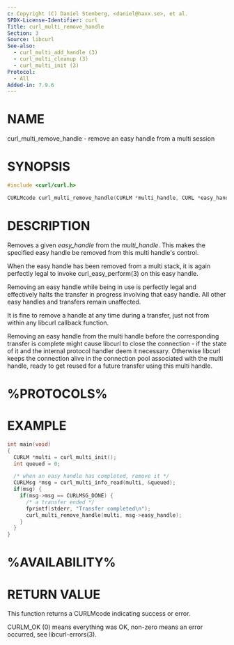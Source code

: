```yaml
---
c: Copyright (C) Daniel Stenberg, <daniel@haxx.se>, et al.
SPDX-License-Identifier: curl
Title: curl_multi_remove_handle
Section: 3
Source: libcurl
See-also:
  - curl_multi_add_handle (3)
  - curl_multi_cleanup (3)
  - curl_multi_init (3)
Protocol:
  - All
Added-in: 7.9.6
---
```


# NAME

curl_multi_remove_handle - remove an easy handle from a multi session

# SYNOPSIS

~~~c
#include <curl/curl.h>

CURLMcode curl_multi_remove_handle(CURLM *multi_handle, CURL *easy_handle);
~~~

# DESCRIPTION

Removes a given *easy_handle* from the *multi_handle*. This makes the
specified easy handle be removed from this multi handle's control.

When the easy handle has been removed from a multi stack, it is again
perfectly legal to invoke curl_easy_perform(3) on this easy handle.

Removing an easy handle while being in use is perfectly legal and effectively
halts the transfer in progress involving that easy handle. All other easy
handles and transfers remain unaffected.

It is fine to remove a handle at any time during a transfer, just not from
within any libcurl callback function.

Removing an easy handle from the multi handle before the corresponding
transfer is complete might cause libcurl to close the connection - if the
state of it and the internal protocol handler deem it necessary. Otherwise
libcurl keeps the connection alive in the connection pool associated with the
multi handle, ready to get reused for a future transfer using this multi
handle.

# %PROTOCOLS%

# EXAMPLE

~~~c
int main(void)
{
  CURLM *multi = curl_multi_init();
  int queued = 0;

  /* when an easy handle has completed, remove it */
  CURLMsg *msg = curl_multi_info_read(multi, &queued);
  if(msg) {
    if(msg->msg == CURLMSG_DONE) {
      /* a transfer ended */
      fprintf(stderr, "Transfer completed\n");
      curl_multi_remove_handle(multi, msg->easy_handle);
    }
  }
}
~~~

# %AVAILABILITY%

# RETURN VALUE

This function returns a CURLMcode indicating success or error.

CURLM_OK (0) means everything was OK, non-zero means an error occurred, see
libcurl-errors(3).
